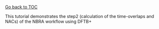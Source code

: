 [Go back to TOC](../../../README.md)

This tutorial demonstrates the step2 (calculation of the time-overlaps and NACs) of the NBRA workflow
using DFTB+ 
